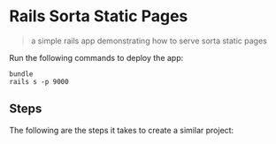 # Rails Sorta Static Pages

> a simple rails app demonstrating how to serve sorta static pages

Run the following commands to deploy the app:

```
bundle
rails s -p 9000
```

## Steps

The following are the steps it takes to create a similar project:
